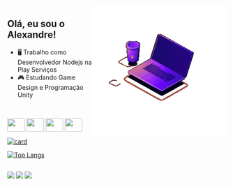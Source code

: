 <img align="right" height="300" width="310" src="/programming.gif" />

## Olá, eu sou o Alexandre!

-  🖥️ Trabalho como Desenvolvedor Nodejs na Play Serviços
-  🎮 Estudando Game Design e Programação Unity

##
  
<div style="display: inline-block"><br>
  
  <img align="center" height="30" width="40" src="https://cdn.jsdelivr.net/gh/devicons/devicon/icons/nodejs/nodejs-original.svg" />
  <img align="center" height="30" width="40" src="https://cdn.jsdelivr.net/gh/devicons/devicon/icons/adonisjs/adonisjs-original.svg" />        
  <img align="center" height="30" width="40" src="https://cdn.jsdelivr.net/gh/devicons/devicon/icons/typescript/typescript-original.svg" />
  <img align="center" height="30" width="40" src="https://cdn.jsdelivr.net/gh/devicons/devicon/icons/javascript/javascript-original.svg" />
  
</div><br>

[![card](https://github-readme-stats.vercel.app/api?username=alerdn&theme=dracula)](https://github.com/alerdn/)

[![Top Langs](https://github-readme-stats.vercel.app/api/top-langs/?username=alerdn&layout=compact&theme=dracula)](https://github.com/alerdn)

  ##
  
 <a href="mailto: alexandre.nascimento.ifms@gmail.com"><img src="https://img.shields.io/badge/Gmail-D14836?style=for-the-badge&logo=gmail&logoColor=white" target="_blank"/></a>
 <a href="https://www.linkedin.com/in/alexandre-nascimento-84a7891b8/"><img src="https://img.shields.io/badge/LinkedIn-0077B5?style=for-the-badge&logo=linkedin&logoColor=white"></a>
 <a href="https://gitlab.com/alexandre.nascimento.ifms"><img src="https://img.shields.io/badge/GitLab-330F63?style=for-the-badge&logo=gitlab&logoColor=white"/></a>
